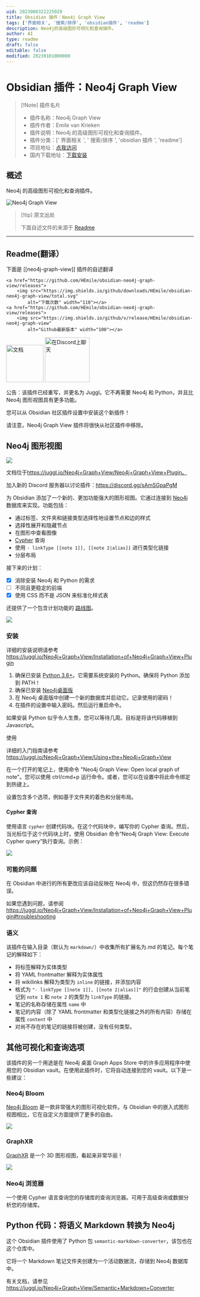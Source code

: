 ```yaml
---
uid: 2023080322225020
title: Obsidian 插件：Neo4j Graph View
tags: ['界面相关', '搜索/排序', 'obsidian插件', 'readme']
description: Neo4j的高级图形可视化和查询插件。
author: AI
type: readme
draft: false
editable: false
modified: 20230101000000
---
```


# Obsidian 插件：Neo4j Graph View

> [!Note] 插件名片
> - 插件名称：Neo4j Graph View
> - 插件作者：Emile van Krieken
> - 插件说明：Neo4j 的高级图形可视化和查询插件。
> - 插件分类：[' 界面相关 ', ' 搜索/排序 ', 'obsidian 插件 ', 'readme']
> - 项目地址：[点我访问](https://github.com/HEmile/obsidian-neo4j-graph-view)
> - 国内下载地址：[下载安装](https://pkmer.cn/products/plugin/pluginMarket/?neo4j-graph-view)

## 概述

Neo4j 的高级图形可视化和查询插件。

![Neo4j Graph View](https://cdn.pkmer.cn/covers/neo4j-graph-view.png!pkmer)

> [!tip] 原文出处
>
>下面自述文件的来源于 [Readme](https://ghproxy.net/https://raw.githubusercontent.com/HEmile/obsidian-neo4j-graph-view/main/README.md)
>

---

## Readme(翻译）

下面是 [[neo4j-graph-view]] 插件的自述翻译

<p align="left">

    <a href="https://github.com/HEmile/obsidian-neo4j-graph-view/releases">
        <img src="https://img.shields.io/github/downloads/HEmile/obsidian-neo4j-graph-view/total.svg"
            alt="下载次数" width="110"></a> 
    <a href="https://github.com/HEmile/obsidian-neo4j-graph-view/releases">
        <img src="https://img.shields.io/github/v/release/HEmile/obsidian-neo4j-graph-view"
            alt="Github最新版本" width="100"></a>
   <a href="https://juggl.io/Neo4j+Graph+View/Neo4j+Graph+View+Plugin">
        <img src="https://img.shields.io/badge/docs-Obsidian-blue"
            alt="文档" width="100"></a>
    <a href="https://discord.gg/sAmSGpaPgM">
        <img src="https://img.shields.io/discord/794500624163143720?logo=discord"
            alt="在Discord上聊天" width="120"></a>
</p>

公告：该插件已经重写，并更名为 Juggl。它不再需要 Neo4j 和 Python，并且比 Neo4j 图形视图具有更多功能。

您可以从 Obsidian 社区插件设置中安装这个新插件！

请注意，Neo4j Graph View 插件将很快从社区插件中移除。

## Neo4j 图形视图

![](https://raw.githubusercontent.com/HEmile/obsidian-neo4j-graph-view/main/neo4j-graph-view/resources/styled_screenshot.png)

文档位于<https://juggl.io/Neo4j+Graph+View/Neo4j+Graph+View+Plugin。>

加入新的 Discord 服务器以讨论插件：<https://discord.gg/sAmSGpaPgM>

为 Obsidian 添加了一个新的、更加功能强大的图形视图。它通过连接到 [Neo4j](https://neo4j.com/) 数据库来实现。功能包括：

- 通过标签、文件夹和链接类型选择性地设置节点和边的样式
- 选择性展开和隐藏节点
- 在图形中查看图像
- [Cypher](https://neo4j.com/developer/cypher/) 查询
- 使用 `- linkType [[note 1]], [[note 2|alias]]` 进行类型化链接
- 分层布局

接下来的计划：

- [x] 消除安装 Neo4j 和 Python 的需求
- [ ] 不同且更稳定的前端
- [x] 使用 CSS 而不是 JSON 来标准化样式表

还提供了一个包含计划功能的 [路线图](https://juggl.io/Roadmap)。

![](https://raw.githubusercontent.com/HEmile/obsidian-neo4j-graph-view/main/neo4j-graph-view/resources/obsidian%20neo4j%20plugin.gif)

### 安装

详细的安装说明请参考<https://juggl.io/Neo4j+Graph+View/Installation+of+Neo4j+Graph+View+Plugin>

1. 确保已安装 [Python 3.6+](https://www.python.org/downloads/)。它需要系统安装的 Python。确保将 Python 添加到 PATH！
2. 确保已安装 [Neo4j桌面版](https://neo4j.com/download/)
3. 在 Neo4j 桌面版中创建一个新的数据库并启动它。记录使用的密码！
4. 在插件的设置中输入密码。然后运行重启命令。

如果安装 Python 似乎令人生畏，您可以等待几周。目标是将该代码移植到 Javascript。

使用

详细的入门指南请参考<https://juggl.io/Neo4j+Graph+View/Using+the+Neo4j+Graph+View>

在一个打开的笔记上，使用命令 "Neo4j Graph View: Open local graph of note"。您可以使用 ctrl/cmd+p 运行命令。或者，您可以在设置中将此命令绑定到热键上。

设置包含多个选项，例如基于文件夹的着色和分层布局。

#### Cypher 查询

使用语言 `cypher` 创建代码块。在这个代码块中，编写你的 Cypher 查询。然后，当光标位于这个代码块上时，使用 Obsidian 命令“Neo4j Graph View: Execute Cypher query”执行查询。示例：

![](https://raw.githubusercontent.com/HEmile/obsidian-neo4j-graph-view/main/neo4j-graph-view/resources/cypher_querying.png)

### 可能的问题

在 Obsidian 中进行的所有更改应该自动反映在 Neo4j 中，但这仍然存在很多错误。

如果您遇到问题，请参阅 <https://juggl.io/Neo4j+Graph+View/Installation+of+Neo4j+Graph+View+Plugin#troubleshooting>

### 语义

该插件在输入目录（默认为 `markdown/`）中收集所有扩展名为.md 的笔记。每个笔记的解释如下：

- 将标签解释为实体类型
- 将 YAML frontmatter 解释为实体属性
- 将 wikilinks 解释为类型为 `inline` 的链接，并添加内容
- 格式为 `"- linkType [[note 1]], [[note 2|alias]]"` 的行会创建从当前笔记到 `note 1` 和 `note 2` 的类型为 `linkType` 的链接。
- 笔记的名称存储在属性 `name` 中
- 笔记的内容（除了 YAML frontmatter 和类型化链接之外的所有内容）存储在属性 `content` 中
- 对尚不存在的笔记的链接将被创建，没有任何类型。

## 其他可视化和查询选项

该插件的另一个用途是在 Neo4j 桌面 Graph Apps Store 中的许多应用程序中使用您的 Obsidian vault。在使用此插件时，它将自动连接到您的 vault。以下是一些建议：

### Neo4j Bloom

[Neo4j Bloom](https://neo4j.com/product/bloom/) 是一款非常强大的图形可视化软件。与 Obsidian 中的嵌入式图形视图相比，它在自定义方面提供了更多的自由。

![](https://raw.githubusercontent.com/HEmile/obsidian-neo4j-graph-view/main/neo4j-graph-view/resources/bloom_screenshot.jpg)

### GraphXR

[GraphXR](https://www.kineviz.com/) 是一个 3D 图形视图，看起来非常华丽！

![](https://raw.githubusercontent.com/HEmile/obsidian-neo4j-graph-view/main/neo4j-graph-view/resources/graphxr.gif)

### Neo4j 浏览器

一个使用 Cypher 语言查询您的存储库的查询浏览器。可用于高级查询或数据分析您的存储库。

## Python 代码：将语义 Markdown 转换为 Neo4j

这个 Obsidian 插件使用了 Python 包 `semantic-markdown-converter`，该包也在这个仓库中。

它将一个 Markdown 笔记文件夹创建为一个活动数据流，存储到 Neo4j 数据库中。

有关文档，请参见<https://juggl.io/Neo4j+Graph+View/Semantic+Markdown+Converter>
